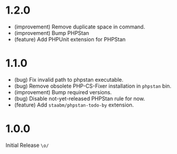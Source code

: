 1.2.0
=====

* (improvement) Remove duplicate space in command.
* (improvement) Bump PHPStan 
* (feature) Add PHPUnit extension for PHPStan


1.1.0
=====

* (bug) Fix invalid path to phpstan executable.
* (bug) Remove obsolete PHP-CS-Fixer installation in `phpstan` bin.
* (improvement) Bump required versions.
* (bug) Disable not-yet-released PHPStan rule for now.
* (feature) Add `staabm/phpstan-todo-by` extension.
 

1.0.0
=====

Initial Release `\o/`
